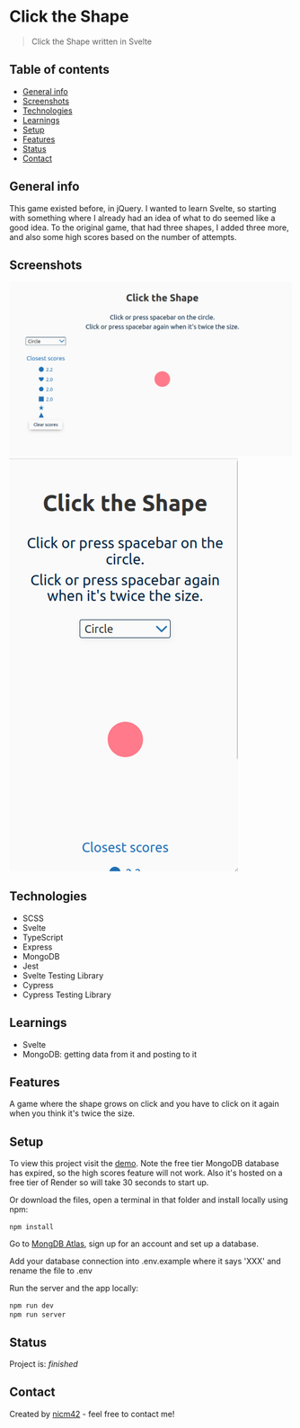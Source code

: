 # Click the Shape

> Click the Shape written in Svelte

## Table of contents

- [General info](#general-info)
- [Screenshots](#screenshots)
- [Technologies](#technologies)
- [Learnings](#learnings)
- [Setup](#setup)
- [Features](#features)
- [Status](#status)
- [Contact](#contact)

## General info

This game existed before, in jQuery. I wanted to learn Svelte, so starting with something where I already had an idea of what to do seemed like a good idea. To the original game, that had three shapes, I added three more, and also some high scores based on the number of attempts.

## Screenshots

![Screenshot](screenshot-desktop.png)
![Screenshot](screenshot-mobile.png)

## Technologies

- SCSS
- Svelte
- TypeScript
- Express
- MongoDB
- Jest
- Svelte Testing Library
- Cypress
- Cypress Testing Library

## Learnings

- Svelte
- MongoDB: getting data from it and posting to it

## Features

A game where the shape grows on click and you have to click on it again when you think it's twice the size.

## Setup

To view this project visit the [demo](https://click-the-shape.onrender.com/). Note the free tier MongoDB database has expired, so the high scores feature will not work. Also it's hosted on a free tier of Render so will take 30 seconds to start up.

Or download the files, open a terminal in that folder and install locally using npm:

```
npm install
```

Go to [MongDB Atlas](https://www.mongodb.com/cloud/atlas), sign up for an account and set up a database.

Add your database connection into .env.example where it says 'XXX' and rename the file to .env

Run the server and the app locally:

```
npm run dev
npm run server
```

## Status

Project is: _finished_

## Contact

Created by [nicm42](https://twitter.com/nicm4242/) - feel free to contact me!
<!--  -->
